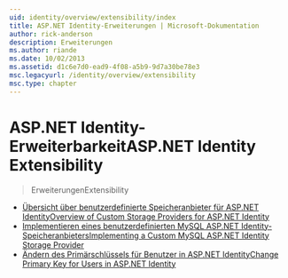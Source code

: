 ```yaml
---
uid: identity/overview/extensibility/index
title: ASP.NET Identity-Erweiterungen | Microsoft-Dokumentation
author: rick-anderson
description: Erweiterungen
ms.author: riande
ms.date: 10/02/2013
ms.assetid: d1c6e7d0-ead9-4f08-a5b9-9d7a30be78e3
msc.legacyurl: /identity/overview/extensibility
msc.type: chapter
---
```

<a name="aspnet-identity-extensibility"></a><span data-ttu-id="583c5-103">ASP.NET Identity-Erweiterbarkeit</span><span class="sxs-lookup"><span data-stu-id="583c5-103">ASP.NET Identity Extensibility</span></span>
====================
> <span data-ttu-id="583c5-104">Erweiterungen</span><span class="sxs-lookup"><span data-stu-id="583c5-104">Extensibility</span></span>


- [<span data-ttu-id="583c5-105">Übersicht über benutzerdefinierte Speicheranbieter für ASP.NET Identity</span><span class="sxs-lookup"><span data-stu-id="583c5-105">Overview of Custom Storage Providers for ASP.NET Identity</span></span>](overview-of-custom-storage-providers-for-aspnet-identity.md)
- [<span data-ttu-id="583c5-106">Implementieren eines benutzerdefinierten MySQL ASP.NET Identity-Speicheranbieters</span><span class="sxs-lookup"><span data-stu-id="583c5-106">Implementing a Custom MySQL ASP.NET Identity Storage Provider</span></span>](implementing-a-custom-mysql-aspnet-identity-storage-provider.md)
- [<span data-ttu-id="583c5-107">Ändern des Primärschlüssels für Benutzer in ASP.NET Identity</span><span class="sxs-lookup"><span data-stu-id="583c5-107">Change Primary Key for Users in ASP.NET Identity</span></span>](change-primary-key-for-users-in-aspnet-identity.md)
